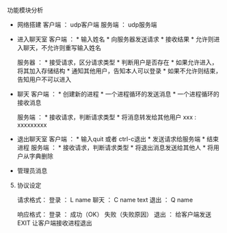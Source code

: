 功能模块分析

   * 网络搭建
        客户端 ： udp客户端
        服务端 ： udp服务端

   * 进入聊天室
        客户端 ： * 输入姓名
                 * 向服务器发送请求
                 * 接收结果
                 * 允许则进入聊天，不允许则重写输入姓名

        服务器 ： * 接受请求，区分请求类型
                 * 判断用户是否存在
                 * 如果允许进入，将其加入存储结构
                 * 通知其他用户，告知本人可以登录
                 * 如果不允许则结束，告知用户不可以进入

   * 聊天
        客户端 ： * 创建新的进程
                * 一个进程循环的发送消息
                * 一个进程循环的接收消息

        服务端 ： * 接收请求，判断请求类型
                 * 将消息转发给其他用户
                   xxx : xxxxxxxxx

   * 退出聊天室
        客户端 ： * 输入quit 或者 ctrl-c退出
                * 发送请求给服务端
                * 结束进程
        服务端 ： * 接收请求，判断请求类型
                 * 将退出消息发送给其他人
                 * 将用户从字典删除

   * 管理员消息

5. 协议设定

     请求格式：
        登录 ：  L name
        聊天 ：  C name text
        退出 ：  Q name

     响应格式：
        登录 ： 成功（OK） 失败（失败原因）
        退出 ： 给客户端发送 EXIT 让客户端接收进程退出

